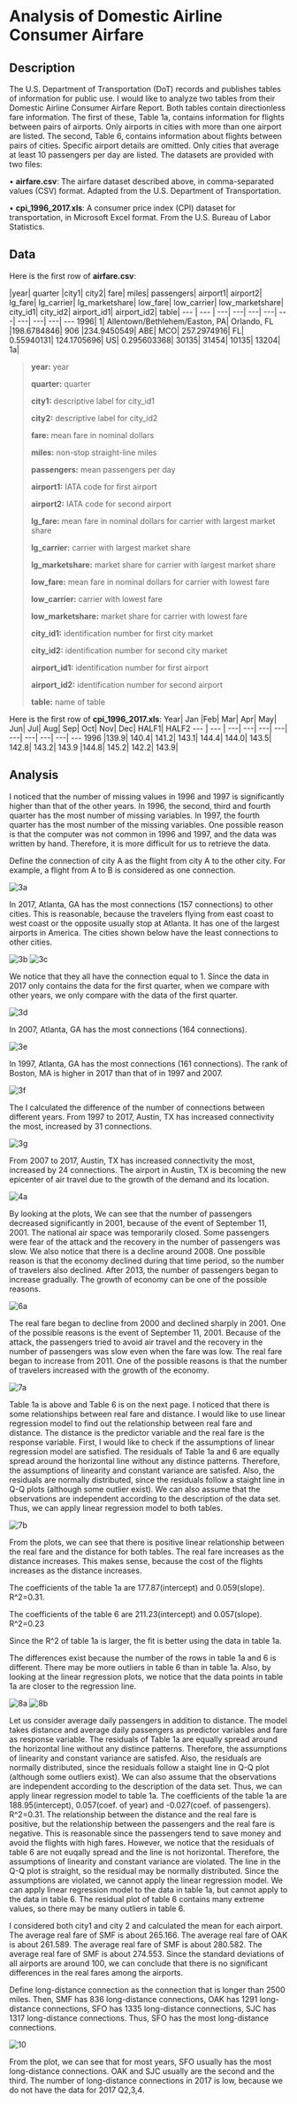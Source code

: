 # Analysis of Domestic Airline Consumer Airfare

## Description
The U.S. Department of Transportation (DoT) records and publishes tables of information for public use. I would like to analyze two tables from their Domestic Airline Consumer Airfare Report. Both tables
contain directionless fare information.
The first of these, Table 1a, contains information for flights between pairs of airports. Only airports in cities
with more than one airport are listed.
The second, Table 6, contains information about flights between pairs of cities. Specific airport details are
omitted. Only cities that average at least 10 passengers per day are listed.
The datasets are provided with two files:

• **airfare.csv**: The airfare dataset described above, in comma-separated values (CSV) format. Adapted
from the U.S. Department of Transportation.

• **cpi_1996_2017.xls**: A consumer price index (CPI) dataset for transportation, in Microsoft Excel
format. From the U.S. Bureau of Labor Statistics.

## Data

Here is the first row of **airfare.csv**:

|year|	quarter	|city1|	city2|	fare|	miles|	passengers|	airport1|	airport2|	lg_fare|	lg_carrier|	lg_marketshare|	low_fare|	low_carrier|	low_marketshare|	city_id1|	city_id2|	airport_id1|	airport_id2|	table|
--- | --- | ---| ---| ---| ---| ---| ---| ---| ---| ---
1996|	1|	Allentown/Bethlehem/Easton, PA|	Orlando, FL	|198.6784846|	906	|234.9450549|	ABE|	MCO|	257.2974916|	FL|	0.55940131|	124.1705696|	US|	0.295603368|	30135|	31454|	10135|	13204|	1a|


>**year:** year
>
>**quarter:** quarter
>
>**city1:** descriptive label for city_id1
>
>**city2:** descriptive label for city_id2
>
>**fare:** mean fare in nominal dollars
>
>**miles:** non-stop straight-line miles
>
>**passengers:** mean passengers per day
>
>**airport1:** IATA code for first airport
>
>**airport2:** IATA code for second airport
>
>**lg_fare:** mean fare in nominal dollars for carrier with largest market share
>
>**lg_carrier:** carrier with largest market share
>
>**lg_marketshare:** market share for carrier with largest market share
>
>**low_fare:** mean fare in nominal dollars for carrier with lowest fare
>
>**low_carrier:** carrier with lowest fare
>
>**low_marketshare:** market share for carrier with lowest fare
>
>**city_id1:** identification number for first city market
>
>**city_id2:** identification number for second city market
>
>**airport_id1:** identification number for first airport
>
>**airport_id2:** identification number for second airport
>
>**table:** name of table

Here is the first row of **cpi_1996_2017.xls**:
Year|	Jan	|Feb|	Mar|	Apr|	May|	Jun|	Jul|	Aug|	Sep|	Oct|	Nov|	Dec|	HALF1|	HALF2
--- | --- | ---| ---| ---| ---| ---| ---| ---| ---| ---
1996	|139.9|	140.4|	141.2|	143.1|	144.4|	144.0|	143.5|	142.8|	143.2|	143.9	|144.8|	145.2|	142.2|	143.9|

## Analysis

I noticed that the number of missing values in 1996 and 1997 is significantly higher than that of the other years. In 1996, the second, third and fourth quarter has the most number of missing variables. In 1997, the fourth quarter has the most number of the missing variables. One possible reason is that the computer was not common in 1996 and 1997, and the data was written by hand. Therefore, it is more difficult for us to retrieve the data. 

Define the connection of city A as the flight from city A to the other city. For example, a flight from A to B is considered as one connection.

![3a](https://github.com/Qualia061/Data-Science-Projects/blob/master/Analysis%20of%20domestic%20airline%20consumer%20airfare/pics/3a.png)

In 2017, Atlanta, GA has the most connections (157 connections) to other cities. This is reasonable, because the travelers flying from east coast to west coast or the opposite usually stop at Atlanta. It has one of the largest airports in America.  The cities shown below have the least connections to other cities.

![3b](https://github.com/Qualia061/Data-Science-Projects/blob/master/Analysis%20of%20domestic%20airline%20consumer%20airfare/pics/3b.png)
![3c](https://github.com/Qualia061/Data-Science-Projects/blob/master/Analysis%20of%20domestic%20airline%20consumer%20airfare/pics/3c.png)

We notice that they all have the connection equal to 1.
Since the data in 2017 only contains the data for the first quarter, when we compare with other years, we only compare with the data of the first quarter.


![3d](https://github.com/Qualia061/Data-Science-Projects/blob/master/Analysis%20of%20domestic%20airline%20consumer%20airfare/pics/3d.png)

In 2007, Atlanta, GA has the most connections (164 connections). 

![3e](https://github.com/Qualia061/Data-Science-Projects/blob/master/Analysis%20of%20domestic%20airline%20consumer%20airfare/pics/3e.png)

In 1997, Atlanta, GA has the most connections (161 connections).
The rank of Boston, MA is higher in 2017 than that of in 1997 and 2007. 

![3f](https://github.com/Qualia061/Data-Science-Projects/blob/master/Analysis%20of%20domestic%20airline%20consumer%20airfare/pics/3f.png)

The I calculated the difference of the number of connections between different years. From 1997 to 2017, Austin, TX has increased connectivity the most, increased by 31 connections. 

![3g](https://github.com/Qualia061/Data-Science-Projects/blob/master/Analysis%20of%20domestic%20airline%20consumer%20airfare/pics/3g.png)

From 2007 to 2017, Austin, TX has increased connectivity the most, increased by 24 connections. The airport in Austin, TX is becoming the new epicenter of air travel due to the growth of the demand and its location. 


![4a](https://github.com/Qualia061/Data-Science-Projects/blob/master/Analysis%20of%20domestic%20airline%20consumer%20airfare/pics/4a.png)

By looking at the plots, We can see that the number of passengers decreased significantly in 2001, because of the event of September 11, 2001. The national air space was temporarily closed. Some passengers were fear of the attack and the recovery in the number of passengers was slow.
We also notice that there is a decline around 2008. One possible reason is that the economy declined during that time period, so the number of travelers also declined.
After 2013, the number of passengers began to increase gradually. The growth of economy can be one of the possible reasons.

![6a](https://github.com/Qualia061/Data-Science-Projects/blob/master/Analysis%20of%20domestic%20airline%20consumer%20airfare/pics/6a.png)

The real fare began to decline from 2000 and declined sharply in 2001. One of the possible reasons is the event of September 11, 2001. Because of the attack, the passengers tried to avoid air travel and the recovery in the number of passengers was slow even when the fare was low. The real fare began to increase from 2011. One of the possible reasons is that the number of travelers increased with the growth of the economy. 

![7a](https://github.com/Qualia061/Data-Science-Projects/blob/master/Analysis%20of%20domestic%20airline%20consumer%20airfare/pics/7a.png)

Table 1a is above and Table 6 is on the next page.
I noticed that there is some relationships between real fare and distance. I would like to use linear regression model to find out the relationship between real fare and distance. The distance is the predictor variable and the real fare is the response variable. First, I would like to check if the assumptions of linear regression model are satisfied. 
The residuals of Table 1a and 6 are equally spread around the horizontal line without any distince patterns. Therefore, the assumptions of linearity and constant variance are  satisfed. Also, the residuals are normally distributed, since the residuals follow a staight line in Q-Q plots (although some outlier exist). We can also assume that the observations are independent according to the description of the data set. Thus, we can apply linear regression model to both tables.

![7b](https://github.com/Qualia061/Data-Science-Projects/blob/master/Analysis%20of%20domestic%20airline%20consumer%20airfare/pics/7b.png)

From the plots, we can see that there is positive linear relationship between the real fare and the distance for both tables. The real fare increases as the distance increases. This makes sense, because the cost of the flights increases as the distance increases.


The coefficients of the table 1a are 177.87(intercept) and 0.059(slope). R^2=0.31.


The coefficients of the table 6 are 211.23(intercept) and 0.057(slope). R^2=0.23


Since the R^2 of table 1a is larger, the fit is better using the data in table 1a. 


The differences exist because the number of the rows in table 1a and 6 is different. There may be more outliers in table 6 than in table 1a. Also, by looking at the linear regression plots, we notice that the data points in table 1a are closer to the regression line. 


![8a](https://github.com/Qualia061/Data-Science-Projects/blob/master/Analysis%20of%20domestic%20airline%20consumer%20airfare/pics/8a.png)
![8b](https://github.com/Qualia061/Data-Science-Projects/blob/master/Analysis%20of%20domestic%20airline%20consumer%20airfare/pics/8b.png)

Let us consider average daily passengers in addition to distance.
The model takes distance and average daily passengers as predictor variables and fare as response variable.
The residuals of Table 1a are equally spread around the horizontal line without any distince patterns. Therefore, the assumptions of linearity and constant variance are  satisfed. Also, the residuals are normally distributed, since the residuals follow a staight line in Q-Q plot (although some outliers exist). We can also assume that the observations are independent according to the description of the data set. Thus, we can apply linear regression model to table 1a.
The coefficients of the table 1a are 188.95(intercept), 0.057(coef. of year) and -0.027(coef. of passengers). R^2=0.31.
The relationship between the distance and the real fare is positive, but the relationship between the passengers and the real fare is negative. This is reasonable since the passengers tend to save money and avoid the flights with high fares.
However, we notice that the residuals of table 6 are not euqally spread and the line is not horizontal. Therefore, the assumptions of linearity and constant variance are violated. The line in the Q-Q plot is straight, so the residual may be normally distributed. Since the assumptions are violated, we cannot apply the linear regression model.
We can apply linear regression model to the data in table 1a, but cannot apply to the data in table 6. The residual plot of table 6 contains many extreme values, so there may be many outliers in table 6.


I considered both city1 and city 2 and calculated the mean for each airport.
The average real fare of SMF is about 265.166.
The average real fare of OAK is about 261.589.
The average real fare of SMF is about 280.582.
The average real fare of SMF is about 274.553.
Since the standard deviations of all airports are around 100, we can conclude that there is no significant differences in the real fares among the airports. 

Define long-distance connection as the connection that is longer than 2500 miles. 
Then, SMF has 836 long-distance connections, OAK has 1291 long-distance connections, SFO has 1335 long-distance connections, SJC has 1317 long-distance connections. Thus, SFO has the most long-distance connections.

![10](https://github.com/Qualia061/Data-Science-Projects/blob/master/Analysis%20of%20domestic%20airline%20consumer%20airfare/pics/10.png)

From the plot, we can see that for most years, SFO usually has the most long-distance connections. OAK and SJC usually are the second and the third. The number of long-distance connections in 2017 is low, because we do not have the data for 2017 Q2,3,4.
